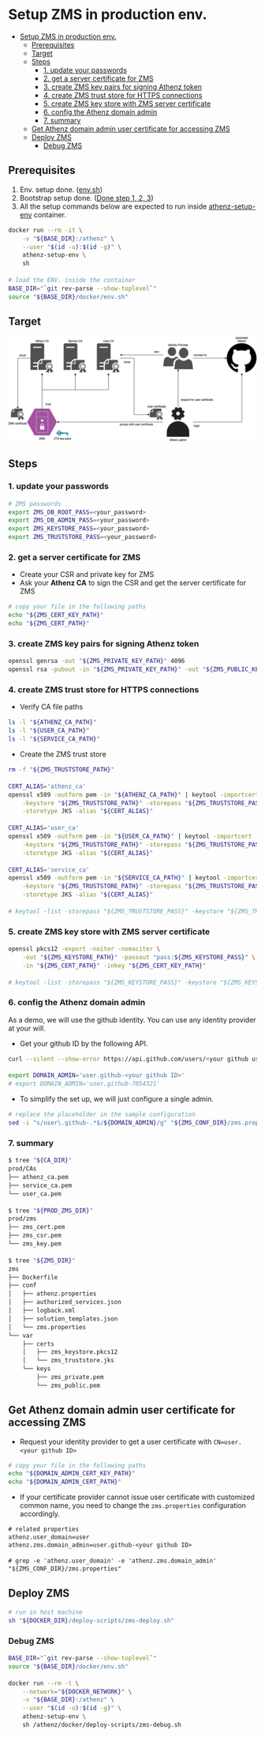 <a id="markdown-setup-zms-in-production-env" name="setup-zms-in-production-env"></a>
# Setup ZMS in production env.

<!-- TOC -->

- [Setup ZMS in production env.](#setup-zms-in-production-env)
    - [Prerequisites](#prerequisites)
    - [Target](#target)
    - [Steps](#steps)
        - [1. update your passwords](#1-update-your-passwords)
        - [2. get a server certificate for ZMS](#2-get-a-server-certificate-for-zms)
        - [3. create ZMS key pairs for signing Athenz token](#3-create-zms-key-pairs-for-signing-athenz-token)
        - [4. create ZMS trust store for HTTPS connections](#4-create-zms-trust-store-for-https-connections)
        - [5. create ZMS key store with ZMS server certificate](#5-create-zms-key-store-with-zms-server-certificate)
        - [6. config the Athenz domain admin](#6-config-the-athenz-domain-admin)
        - [7. summary](#7-summary)
    - [Get Athenz domain admin user certificate for accessing ZMS](#get-athenz-domain-admin-user-certificate-for-accessing-zms)
    - [Deploy ZMS](#deploy-zms)
        - [Debug ZMS](#debug-zms)

<!-- /TOC -->

<a id="markdown-prerequisites" name="prerequisites"></a>
## Prerequisites

1. Env. setup done. ([env.sh](../env.sh))
1. Bootstrap setup done. ([Done step 1, 2, 3](./Athenz-bootstrap.md#bootstrap-steps))
1. All the setup commands below are expected to run inside [athenz-setup-env](../setup-scripts/Dockerfile) container.
```bash
docker run --rm -it \
    -v "${BASE_DIR}:/athenz" \
    --user "$(id -u):$(id -g)" \
    athenz-setup-env \
    sh

# load the ENV. inside the container
BASE_DIR="`git rev-parse --show-toplevel`"
source "${BASE_DIR}/docker/env.sh"
```

<a id="markdown-target" name="target"></a>
## Target

![ZMS-setup](./images/ZMS-setup.png)

<a id="markdown-steps" name="steps"></a>
## Steps

<a id="markdown-1-update-your-passwords" name="1-update-your-passwords"></a>
### 1. update your passwords

```bash
# ZMS passwords
export ZMS_DB_ROOT_PASS=<your_password>
export ZMS_DB_ADMIN_PASS=<your_password>
export ZMS_KEYSTORE_PASS=<your_password>
export ZMS_TRUSTSTORE_PASS=<your_password>
```

<a id="markdown-2-get-a-server-certificate-for-zms" name="2-get-a-server-certificate-for-zms"></a>
### 2. get a server certificate for ZMS

- Create your CSR and private key for ZMS
- Ask your **Athenz CA** to sign the CSR and get the server certificate for ZMS
```bash
# copy your file in the following paths
echo "${ZMS_CERT_KEY_PATH}"
echo "${ZMS_CERT_PATH}"
```

<a id="markdown-3-create-zms-key-pairs-for-signing-athenz-token" name="3-create-zms-key-pairs-for-signing-athenz-token"></a>
### 3. create ZMS key pairs for signing Athenz token

```bash
openssl genrsa -out "${ZMS_PRIVATE_KEY_PATH}" 4096
openssl rsa -pubout -in "${ZMS_PRIVATE_KEY_PATH}" -out "${ZMS_PUBLIC_KEY_PATH}"
```

<a id="markdown-4-create-zms-trust-store-for-https-connections" name="4-create-zms-trust-store-for-https-connections"></a>
### 4. create ZMS trust store for HTTPS connections

- Verify CA file paths
```bash
ls -l "${ATHENZ_CA_PATH}"
ls -l "${USER_CA_PATH}"
ls -l "${SERVICE_CA_PATH}"
```
- Create the ZMS trust store
```bash
rm -f "${ZMS_TRUSTSTORE_PATH}"

CERT_ALIAS='athenz_ca'
openssl x509 -outform pem -in "${ATHENZ_CA_PATH}" | keytool -importcert -noprompt \
    -keystore "${ZMS_TRUSTSTORE_PATH}" -storepass "${ZMS_TRUSTSTORE_PASS}" \
    -storetype JKS -alias "${CERT_ALIAS}"

CERT_ALIAS='user_ca'
openssl x509 -outform pem -in "${USER_CA_PATH}" | keytool -importcert -noprompt \
    -keystore "${ZMS_TRUSTSTORE_PATH}" -storepass "${ZMS_TRUSTSTORE_PASS}" \
    -storetype JKS -alias "${CERT_ALIAS}"

CERT_ALIAS='service_ca'
openssl x509 -outform pem -in "${SERVICE_CA_PATH}" | keytool -importcert -noprompt \
    -keystore "${ZMS_TRUSTSTORE_PATH}" -storepass "${ZMS_TRUSTSTORE_PASS}" \
    -storetype JKS -alias "${CERT_ALIAS}"

# keytool -list -storepass "${ZMS_TRUSTSTORE_PASS}" -keystore "${ZMS_TRUSTSTORE_PATH}"
```

<a id="markdown-5-create-zms-key-store-with-zms-server-certificate" name="5-create-zms-key-store-with-zms-server-certificate"></a>
### 5. create ZMS key store with ZMS server certificate

```bash
openssl pkcs12 -export -noiter -nomaciter \
    -out "${ZMS_KEYSTORE_PATH}" -passout "pass:${ZMS_KEYSTORE_PASS}" \
    -in "${ZMS_CERT_PATH}" -inkey "${ZMS_CERT_KEY_PATH}"

# keytool -list -storepass "${ZMS_KEYSTORE_PASS}" -keystore "${ZMS_KEYSTORE_PATH}"
```

<a id="markdown-6-config-the-athenz-domain-admin" name="6-config-the-athenz-domain-admin"></a>
### 6. config the Athenz domain admin

As a demo, we will use the github identity. You can use any identity provider at your will.

- Get your github ID by the following API.
```bash
curl --silent --show-error https://api.github.com/users/<your github username> | grep '"id":'

export DOMAIN_ADMIN='user.github-<your github ID>'
# export DOMAIN_ADMIN='user.github-7654321'
```
- To simplify the set up, we will just configure a single admin.
```bash
# replace the placeholder in the sample configuration
sed -i "s/user\.github-.*$/${DOMAIN_ADMIN}/g" "${ZMS_CONF_DIR}/zms.properties"
```

<a id="markdown-7-summary" name="7-summary"></a>
### 7. summary

```bash
$ tree "${CA_DIR}"
prod/CAs
├── athenz_ca.pem
├── service_ca.pem
└── user_ca.pem

$ tree "${PROD_ZMS_DIR}"
prod/zms
├── zms_cert.pem
├── zms_csr.pem
└── zms_key.pem

$ tree "${ZMS_DIR}"
zms
├── Dockerfile
├── conf
│   ├── athenz.properties
│   ├── authorized_services.json
│   ├── logback.xml
│   ├── solution_templates.json
│   └── zms.properties
└── var
    ├── certs
    │   ├── zms_keystore.pkcs12
    │   └── zms_truststore.jks
    └── keys
        ├── zms_private.pem
        └── zms_public.pem
```

<a id="markdown-get-athenz-domain-admin-user-certificate-for-accessing-zms" name="get-athenz-domain-admin-user-certificate-for-accessing-zms"></a>
## Get Athenz domain admin user certificate for accessing ZMS

- Request your identity provider to get a user certificate with `CN=user.<your github ID>`
```bash
# copy your file in the following paths
echo "${DOMAIN_ADMIN_CERT_KEY_PATH}"
echo "${DOMAIN_ADMIN_CERT_PATH}"
```

- If your certificate provider cannot issue user certificate with customized common name, you need to change the `zms.properties` configuration accordingly.
```properties
# related properties
athenz.user_domain=user
athenz.zms.domain_admin=user.github-<your github ID>

# grep -e 'athenz.user_domain' -e 'athenz.zms.domain_admin' "${ZMS_CONF_DIR}/zms.properties"
```

<a id="markdown-deploy-zms" name="deploy-zms"></a>
## Deploy ZMS

```bash
# run in host machine
sh "${DOCKER_DIR}/deploy-scripts/zms-deploy.sh"
```

<a id="markdown-debug-zms" name="debug-zms"></a>
### Debug ZMS

```bash
BASE_DIR="`git rev-parse --show-toplevel`"
source "${BASE_DIR}/docker/env.sh"

docker run --rm -t \
    --network="${DOCKER_NETWORK}" \
    -v "${BASE_DIR}:/athenz" \
    --user "$(id -u):$(id -g)" \
    athenz-setup-env \
    sh /athenz/docker/deploy-scripts/zms-debug.sh
```
